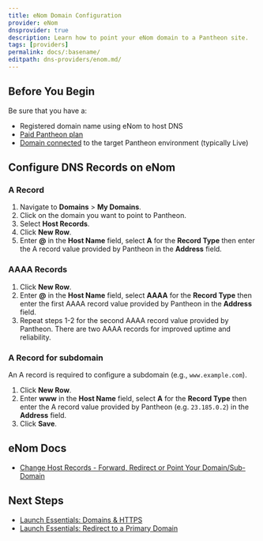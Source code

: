 ```yaml
---
title: eNom Domain Configuration
provider: eNom
dnsprovider: true
description: Learn how to point your eNom domain to a Pantheon site.
tags: [providers]
permalink: docs/:basename/
editpath: dns-providers/enom.md/
---
```

## Before You Begin
Be sure that you have a:

- Registered domain name using eNom to host DNS
- [Paid Pantheon plan](/guides/launch/plans/)
- [Domain connected](/guides/launch/domains/) to the target Pantheon environment (typically Live)

## Configure DNS Records on eNom
### A Record
1. Navigate to **Domains** > **My Domains**.
2. Click on the domain you want to point to Pantheon.
3. Select **Host Records**.
4. Click **New Row**.
5. Enter **@** in the **Host Name** field, select **A** for the **Record Type** then enter the A record value provided by Pantheon in the **Address** field.

### AAAA Records
1. Click **New Row**.
2. Enter **@** in the **Host Name** field, select **AAAA** for the **Record Type** then enter the first AAAA record value provided by Pantheon in the **Address** field.
3. Repeat steps 1-2 for the second AAAA record value provided by Pantheon. There are two AAAA records for improved uptime and reliability.

### A Record for subdomain
An A record is required to configure a subdomain (e.g., `www.example.com`).

1. Click **New Row**.
2. Enter **www** in the **Host Name** field, select **A** for the **Record Type** then enter the A record value provided by Pantheon (e.g. `23.185.0.2`) in the **Address** field.
4. Click **Save**.

## eNom Docs

 - [Change Host Records - Forward, Redirect or Point Your Domain/Sub-Domain](https://www.enom.com/kb/kb/kb_0002_change-host-records.htm)

## Next Steps

* [Launch Essentials: Domains & HTTPS](/guides/launch/domains/)
* [Launch Essentials: Redirect to a Primary Domain](/guides/launch/redirects/)
